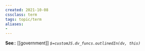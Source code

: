 ```yaml
---
created: 2021-10-08
cssclass: term
tags: topic/term
aliases:
-
---
```




**See**:: [[government]]
*`$=customJS.dv_funcs.outlinedIn(dv, this)`*
